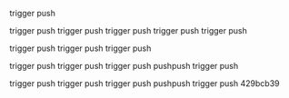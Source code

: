 
trigger push

trigger push
trigger push
trigger push
trigger push
trigger push

trigger push
trigger push
trigger push

trigger push
trigger push
trigger push
pushpush
trigger push


trigger push
trigger push
trigger push
pushpush
trigger push
429bcb39
